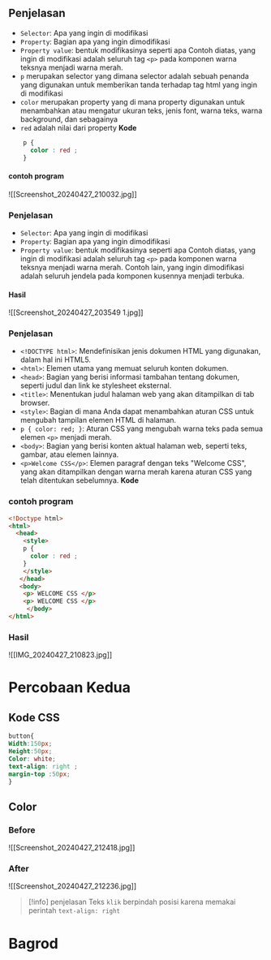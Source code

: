 ## Penjelasan

- `Selector`: Apa yang ingin di modifikasi
- `Property`: Bagian apa yang ingin dimodifikasi
- `Property value`: bentuk modifikasinya seperti apa Contoh diatas, yang ingin di modifikasi adalah seluruh tag `<p>` pada komponen warna teksnya menjadi warna merah.
- `p` merupakan selector yang dimana selector adalah sebuah penanda yang digunakan untuk memberikan tanda terhadap tag html yang ingin di modifikasi
- `color` merupakan property yang di mana property digunakan untuk menambahkan atau mengatur ukuran teks, jenis font, warna teks, warna background, dan sebagainya
- `red` adalah nilai dari property **Kode**

```CSS
    p {
      color : red ; 
    }
```

#### contoh program

![[Screenshot_20240427_210032.jpg]]

### Penjelasan


- `Selector`: Apa yang ingin di modifikasi
- `Property`: Bagian apa yang ingin dimodifikasi
- `Property value`: bentuk modifikasinya seperti apa Contoh diatas, yang ingin di modifikasi adalah seluruh tag `<p>` pada komponen warna teksnya menjadi warna merah. Contoh lain, yang ingin dimodifikasi adalah seluruh jendela pada komponen kusennya menjadi terbuka.

#### Hasil

![[Screenshot_20240427_203549 1.jpg]]


### Penjelasan

- `<!DOCTYPE html>`: Mendefinisikan jenis dokumen HTML yang digunakan, dalam hal ini HTML5.
- `<html>`: Elemen utama yang memuat seluruh konten dokumen.
- `<head>`: Bagian yang berisi informasi tambahan tentang dokumen, seperti judul dan link ke stylesheet eksternal.
- `<title>`: Menentukan judul halaman web yang akan ditampilkan di tab browser.
- `<style>`: Bagian di mana Anda dapat menambahkan aturan CSS untuk mengubah tampilan elemen HTML di halaman.
- `p { color: red; }`: Aturan CSS yang mengubah warna teks pada semua elemen `<p>` menjadi merah.
- `<body>`: Bagian yang berisi konten aktual halaman web, seperti teks, gambar, atau elemen lainnya.
- `<p>Welcome CSS</p>`: Elemen paragraf dengan teks "Welcome CSS", yang akan ditampilkan dengan warna merah karena aturan CSS yang telah ditentukan sebelumnya. **Kode**

### contoh program

```HTMl
<!Doctype html>
<html>
  <head>
    <style> 
    p {
      color : red ; 
    }
    </style>
   </head>
   <body>
    <p> WELCOME CSS </p>
    <p> WELCOME CSS </p>
     </body>
</html>
```


### Hasil

![[IMG_20240427_210823.jpg]]


# Percobaan Kedua

## Kode CSS

```css
button{
Width:150px;
Height:50px;
Color: white;
text-align: right ;
margin-top :50px;
}
```

## Color

### Before

![[Screenshot_20240427_212418.jpg]]


### After



![[Screenshot_20240427_212236.jpg]]


> [!info] penjelasan
> Teks `klik` berpindah posisi karena memakai perintah `text-align: right`

# Bagrod